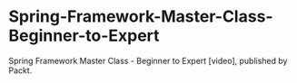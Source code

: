 # Spring-Framework-Master-Class-Beginner-to-Expert
Spring Framework Master Class - Beginner to Expert [video], published by Packt.
